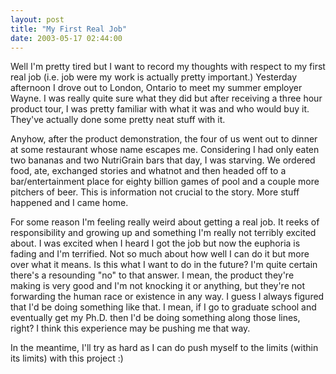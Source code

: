 ```yaml
---
layout: post
title: "My First Real Job"
date: 2003-05-17 02:44:00
---
```

Well I'm pretty tired but I want to record my thoughts with respect to my first real job (i.e. job were my work is actually pretty important.)  Yesterday afternoon I drove out to London, Ontario to meet my summer employer Wayne.  I was really quite sure what they did but after receiving a three hour product tour, I was pretty familiar with what it was and who would buy it.  They've actually done some pretty neat stuff with it.  

<!--more-->

Anyhow, after the product demonstration, the four of us went out to dinner at some restaurant whose name escapes me.  Considering I had only eaten two bananas and two NutriGrain bars that day, I was starving.  We ordered food, ate, exchanged stories and whatnot and then headed off to a bar/entertainment place for eighty billion games of pool and a couple more pitchers of beer.  This is information not crucial to the story.  More stuff happened and I came home.

For some reason I'm feeling really weird about getting a real job.  It reeks of responsibility and growing up and something I'm really not terribly excited about.  I was excited when I heard I got the job but now the euphoria is fading and I'm terrified.  Not so much about how well I can do it but more over what it means.  Is this what I want to do in the future?  I'm quite certain there's a resounding "no" to that answer.  I mean, the product they're making is very good and I'm not knocking it or anything, but they're not forwarding the human race or existence in any way.  I guess I always figured that I'd be doing something like that.  I mean, if I go to graduate school and eventually get my Ph.D. then I'd be doing something along those lines, right?  I think this experience may be pushing me that way.

In the meantime, I'll try as hard as I can do push myself to the limits (within its limits) with this project :)